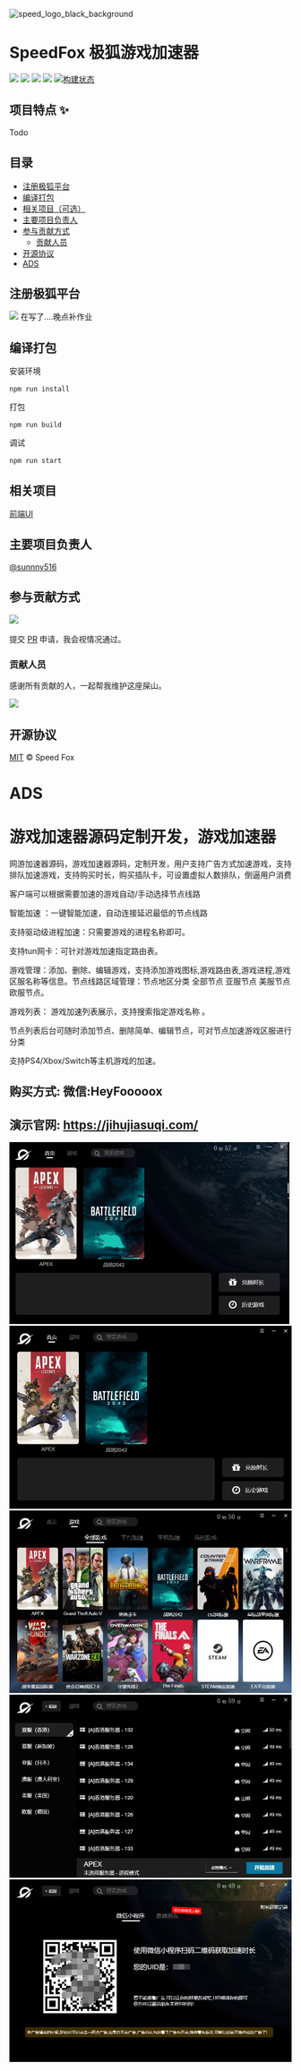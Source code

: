![speed_logo_black_background](https://github.com/user-attachments/assets/aed5aa60-575a-4d1c-9878-bb3f7f0073e5)

# SpeedFox 极狐游戏加速器
[![](https://img.shields.io/badge/项目主页-SpeedFox-blue)](https://github.com/sunnny516/speedfox)
[![](https://img.shields.io/badge/极狐官网-SpeedFox-black)](https://www.jihujiasuqi.com/)
[![](https://img.shields.io/badge/极狐官网云平台-SpeedFox-green)](https://api.jihujiasuqi.com/partners/)
[![](https://img.shields.io/badge/哔哩哔哩-SpeedFox-pink)](https://space.bilibili.com/80504012)
[![构建状态](https://img.shields.io/github/actions/workflow/status/sunnny516/speedfox/build.yml.svg?branch=SpeedFoxV4)](https://github.com/sunnny516/speedfox/actions?query=workflow:ci)

## 项目特点 ✨

Todo

## 目录


- [注册极狐平台](#注册极狐平台)
- [编译打包](#编译打包)
- [相关项目（可选）](#相关项目)
- [主要项目负责人](#主要项目负责人)
- [参与贡献方式](#参与贡献方式)
    - [贡献人员](#贡献人员)
- [开源协议](#开源协议)
- [ADS](#ADS)


## 注册极狐平台
[![](https://img.shields.io/badge/极狐官网云平台-SpeedFox-green)](https://api.jihujiasuqi.com/partners/)
在写了....晚点补作业

## 编译打包

安装环境
```
npm run install 
```

打包
```
npm run build 
```

调试
```
npm run start 
```

## 相关项目

[前端UI](https://github.com/sunnny516/SpeedFox_web_ui)

## 主要项目负责人

[@sunnny516](https://github.com/sunnny516)

## 参与贡献方式

[![](https://img.shields.io/badge/%E7%94%B3%E8%AF%B7-Pull%20Request-orange)](https://github.com/sunnny516/speedfox/pulls)

提交 [PR](https://github.com/sunnny516/speedfox/pulls) 申请，我会视情况通过。

### 贡献人员


感谢所有贡献的人，一起帮我维护这座屎山。

<a href="https://github.com/sunnny516/speedfox/graphs/contributors" target="_blank">
  <img src="https://contrib.rocks/image?repo=sunnny516/speedfox" />
</a>


## 开源协议

[MIT](LICENSE) © Speed Fox


# ADS
# 游戏加速器源码定制开发，游戏加速器
网游加速器源码，游戏加速器源码，定制开发，用户支持广告方式加速游戏，支持排队加速游戏，支持购买时长，购买插队卡，可设置虚拟人数排队，倒逼用户消费

客户端可以根据需要加速的游戏自动/手动选择节点线路

智能加速 ：一键智能加速，自动连接延迟最低的节点线路

支持驱动级进程加速：只需要游戏的进程名称即可。

支持tun网卡：可针对游戏加速指定路由表。

游戏管理：添加、删除、编辑游戏，支持添加游戏图标,游戏路由表,游戏进程,游戏区服名称等信息。节点线路区域管理：节点地区分类 全部节点 亚服节点 美服节点 欧服节点。

游戏列表： 游戏加速列表展示，支持搜索指定游戏名称 。

节点列表后台可随时添加节点、删除简单、编辑节点，可对节点加速游戏区服进行分类

支持PS4/Xbox/Switch等主机游戏的加速。

## 购买方式:  微信:HeyFooooox
## 演示官网:  https://jihujiasuqi.com/
![image](https://raw.githubusercontent.com/sunnny516/speedfox_sell/main/%E5%8A%A8%E7%94%BB1.gif)
![image](https://raw.githubusercontent.com/sunnny516/speedfox_sell/main/QQ%E5%9B%BE%E7%89%8720231217140933.png)
![image](https://raw.githubusercontent.com/sunnny516/speedfox_sell/main/QQ%E6%88%AA%E5%9B%BE20231217142010.png)
![image](https://raw.githubusercontent.com/sunnny516/speedfox_sell/main/QQ%E6%88%AA%E5%9B%BE20231217141058.png)
![image](https://raw.githubusercontent.com/sunnny516/speedfox_sell/main/QQ%E6%88%AA%E5%9B%BE20231217142108.png)